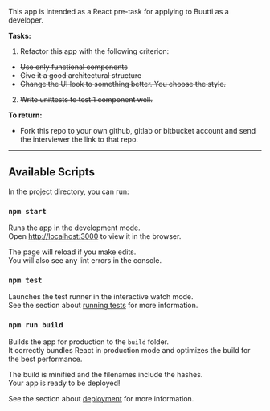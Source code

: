 This app is intended as a React pre-task for applying to Buutti as a developer.

<b>Tasks:</b>

1. Refactor this app with the following criterion:

- ~~Use only functional components~~
- ~~Give it a good architectural structure~~
- ~~Change the UI look to something better. You choose the style.~~

2. ~~Write unittests to test 1 component well.~~

<b>To return:</b>

- Fork this repo to your own github, gitlab or bitbucket account and send the interviewer the link to that repo.

---

## Available Scripts

In the project directory, you can run:

### `npm start`

Runs the app in the development mode.<br />
Open [http://localhost:3000](http://localhost:3000) to view it in the browser.

The page will reload if you make edits.<br />
You will also see any lint errors in the console.

### `npm test`

Launches the test runner in the interactive watch mode.<br />
See the section about [running tests](https://facebook.github.io/create-react-app/docs/running-tests) for more information.

### `npm run build`

Builds the app for production to the `build` folder.<br />
It correctly bundles React in production mode and optimizes the build for the best performance.

The build is minified and the filenames include the hashes.<br />
Your app is ready to be deployed!

See the section about [deployment](https://facebook.github.io/create-react-app/docs/deployment) for more information.

